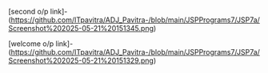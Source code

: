 [second o/p link]-(https://github.com/ITpavitra/ADJ_Pavitra-/blob/main/JSPPrograms7/JSP7a/Screenshot%202025-05-21%20151345.png)

[welcome o/p link]-(https://github.com/ITpavitra/ADJ_Pavitra-/blob/main/JSPPrograms7/JSP7a/Screenshot%202025-05-21%20151329.png)
